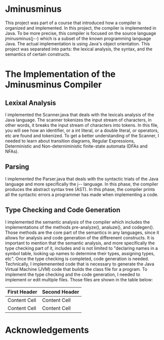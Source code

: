 # Jminusminus
This project was part of a course that introduced how a compiler is organized and implemented. In this project, the compiler is implemented in Java. To be more precise, this compiler is focused on the source language jminusminus(j--) which is a subset of the known programming language Java. The actual implementation is using Java's object orientation. This project was separated into parts: the lexical analysis, the syntax, and the semantics of certain constructs.

# The Implementation of the Jminusminus Compiler

## Lexixal Analysis

I implemented the Scanner.java that deals with the lexicals analysis of the Java language. The scanner tokenizes the input stream of characters, in other words, it breaks the input stream of characters into tokens. In this file, you will see how an identifier, or a int literal, or a double literal, or operators, etc are found and tokenized. To get a better understanding of the Scanner, I needed to learn about transition diagrams, Regular Expressions, Deterministic and Non-deterniministic finite-state automata (DFAs and NFAs).

## Parsing 

I implemented the Parser.java that deals with the syntactic triats of the Java language and more specifically the j-- language. In this phase, the compiler produces the abstract syntax tree (AST). In this phase, the compiler prints all the syntactic errors a programmer has made when implementing a code.

## Type Checking and Code Generation

I implemented the semantic analysis of the compiler which includes the implementations of the methods pre-analyze(), analuze(), and codegen(). Those methods are the core part of the semantics in any languages, since it allows for analysis and code generation of the differenent constructs. It is important to mention that the semantic analysis, and more specifically the type checking part of it, includes and is not limited to "declaring names in a symbol table, looking up names to determine their types, assigning types, etc". Once the type checking is completed, code generation is needed. Technically, I implemenented code that is necessary to generate the Java Virtual Machine (JVM) code that builds the class file for a program. To implement the type checking and the code generation, I needed to implement or edit multiple files. Those files are shown in the table below:

First Header  | Second Header
------------- | -------------
Content Cell  | Content Cell
Content Cell  | Content Cell

# Acknowledgements
